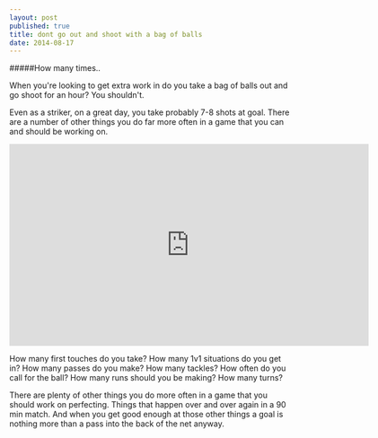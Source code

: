 ```yaml
---
layout: post
published: true
title: dont go out and shoot with a bag of balls
date: 2014-08-17
---
```


#####How many times..

When you're looking to get extra work in do you take a bag of balls out and go shoot for an hour? You shouldn't.

Even as a striker, on a great day, you take probably 7-8 shots at goal. There are a number of other things you do far more often in a game that you can and should be working on.

<iframe src="http://gfycat.com/ifr/RelievedAmbitiousGuppy" frameborder="0" scrolling="no" width="640" height="360" style="-webkit-backface-visibility: hidden;-webkit-transform: scale(1);" ></iframe>

How many first touches do you take? How many 1v1 situations do you get in? How many passes do you make? How many tackles? How often do you call for the ball? How many runs should you be making? How many turns?  

There are plenty of other things you do more often in a game that you should work on perfecting. Things that happen over and over again in a 90 min match. And when you get good enough at those other things a goal is nothing more than a pass into the back of the net anyway. 
